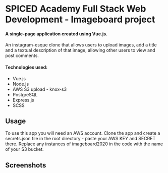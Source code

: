 # SPICED Academy Full Stack Web Development - Imageboard project

#### A single-page application created using Vue.js.

An instagram-esque clone that allows users to upload images, add a title and a textual description of that image, allowing other users to view and post comments.

#### Technologies used:

-   Vue.js
-   Node.js
-   AWS S3 upload - knox-s3
-   PostgreSQL
-   Express.js
-   SCSS

## Usage

To use this app you will need an AWS account. Clone the app and create a secrets.json file in the root directory - paste your AWS KEY and SECRET there. Replace any instances of imageboard2020 in the code with the name of your S3 bucket.

## Screenshots
